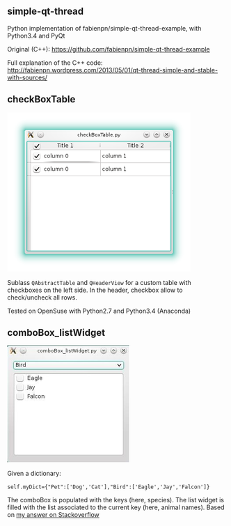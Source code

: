 ## simple-qt-thread
Python implementation of fabienpn/simple-qt-thread-example, with Python3.4 and PyQt

Original (C++): https://github.com/fabienpn/simple-qt-thread-example

Full explanation of the C++ code:
http://fabienpn.wordpress.com/2013/05/01/qt-thread-simple-and-stable-with-sources/

## checkBoxTable

![table with checkboxes screenshot](checkBoxTable.png)

Sublass `QAbstractTable` and `QHeaderView` for a custom table with checkboxes on the left side.
In the header, checkbox allow to check/uncheck all rows.

Tested on OpenSuse with Python2.7 and Python3.4 (Anaconda)

## comboBox_listWidget

![combobox and listwidget screenshot](comboBox_listWidget.jpg)

Given a dictionary:

    self.myDict={"Pet":['Dog','Cat'],"Bird":['Eagle','Jay','Falcon']}

The comboBox is populated with the keys (here, species). The list widget is
filled with the list associated to the current key (here, animal names).
Based on [my answer on Stackoverflow](http://stackoverflow.com/a/32005220/4720935)
